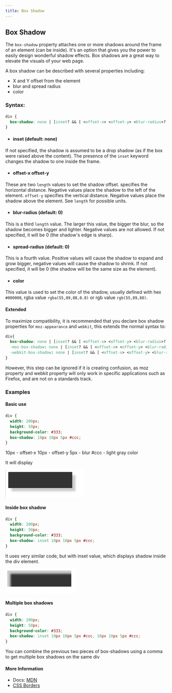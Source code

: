 ```yaml
---
title: Box Shadow
---
```


## Box Shadow

The `box-shadow` property attaches one or more shadows around the frame of an element (can be inside). It's an option that gives you the power to easily design wonderful shadow effects. Box shadows are a great way to elevate the visuals of your web page.

A box shadow can be described with several properties including:
* X and Y offset from the element
* blur and spread radius
* color

### Syntax:

```css
div {
  box-shadow: none | [inset? && [ <offset-x> <offset-y> <blur-radius>? <spread-radius>? <color>? ] ]#
}
```
* #### inset (default: none)
If not specified, the shadow is assumed to be a drop shadow (as if the box were raised above the content).
The presence of the `inset` keyword changes the shadow to one inside the frame.

* #### offset-x offset-y
These are two `length` values to set the shadow offset. <offset-x> specifies the horizontal distance. Negative values place the shadow to the left of the element. `offset-y` specifies the vertical distance. Negative values place the shadow above the element. See `length` for possible units.

* #### blur-radius (default: 0)
This is a third `length` value. The larger this value, the bigger the blur, so the shadow becomes bigger and lighter. Negative values are not allowed. If not specified, it will be 0 (the shadow's edge is sharp).

* #### spread-radius (default: 0)
This is a fourth <length> value. Positive values will cause the shadow to expand and grow bigger, negative values will cause the shadow to shrink. If not specified, it will be 0 (the shadow will be the same size as the element).

* #### color
This value is used to set the color of the shadow, usually defined with hex `#000000`, rgba value `rgba(55,89,88,0.8)` or rgb value `rgb(55,89,88)`.

#### Extended

To maximize compatibility, it is recommended that you declare box shadow properties for `moz-appearance` and `webkit`, this extends the normal syntax to:

```css
div{
  box-shadow: none | [inset? && [ <offset-x> <offset-y> <blur-radius>? <spread-radius>? <color>? ] ]#
  -moz-box-shadow: none | [inset? && [ <offset-x> <offset-y> <blur-radius>? <spread-radius>? <color>? ] ]#
  -webkit-box-shadow: none | [inset? && [ <offset-x> <offset-y> <blur-radius>? <spread-radius>? <color>? ] ]#
}
```

However, this step can be ignored if it is creating confusion, as moz property and webkit property will only work in specific applications such as Firefox, and are not on a standards track.

### Examples

#### Basic use

```css
div {
  width: 200px;
  height: 50px;
  background-color: #333;
  box-shadow: 10px 10px 5px #ccc;
}
```

10px - offset-x
10px - offset-y
5px -  blur
#ccc - light gray color

It will display

![image](https://raw.githubusercontent.com/krzysiekh/images/master/box-shadow1.png)

#### Inside box shadow

```css
div {
  width: 200px;
  height: 50px;
  background-color: #333;
  box-shadow: inset 10px 10px 5px #ccc;
}
```
It uses very similar code, but with inset value, which displays shadow inside the div element.

![image](https://raw.githubusercontent.com/krzysiekh/images/master/box-shadow2.png)


#### Multiple box shadows

```css
div {
  width: 200px;
  height: 50px;
  background-color: #333;
  box-shadow: inset 10px 10px 5px #ccc, 10px 10px 5px #ccc;
}
```

You can combine the previous two pieces of box-shadows using a comma to get multiple box shadows on the same div

#### More Information
* Docs: [MDN](https://developer.mozilla.org/en-US/docs/Web/CSS/box-shadow)
* [CSS Borders](https://www.w3schools.com/css/css_border.asp)
